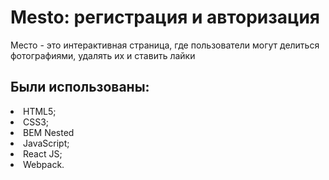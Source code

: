 # Mesto: регистрация и авторизация

<p>Место - это интерактивная страница, где пользователи могут делиться фотографиями, удалять их и ставить лайки </p>

<h2>Были использованы:</h2>
<li>HTML5;</li>
<li>CSS3;</li>
<li>BEM Nested</li>
<li>JavaScript;</li>
<li>React JS;</li>
<li>Webpack.</li>
